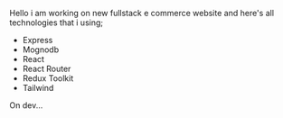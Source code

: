 Hello i am working on new fullstack e commerce website and
here's all technologies that i using;

- Express
- Mognodb
- React
- React Router
- Redux Toolkit
- Tailwind

On dev...
